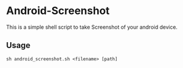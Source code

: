 # Android-Screenshot

This is a simple shell script to take Screenshot of your android device.

## Usage

```shell
sh android_screenshot.sh <filename> [path]
```
